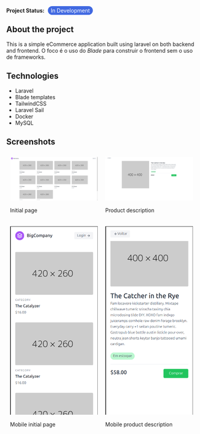 **Project Status:** 
<span style="margin: 0 5px; background-color: royalblue; border-radius: 50px; padding: 3px 8px; color: white">In Development<span>

## About the project 
This is a simple eCommerce application built using laravel on both backend and frontend.
O foco é o uso do _Blade_ para construir o frontend sem o uso de frameworks.

## Technologies
- Laravel
- Blade templates
- TailwindCSS
- Laravel Sail 
- Docker
- MySQL

## Screenshots

<div style="display: flex; flex-wrap: wrap;">
  <div style="flex: 1; margin: 10px;">
    <img src="image.png" alt="Initial page" style="max-width: 100%;">
    <p>Initial page</p>
  </div>
  <div style="flex: 1; margin: 10px;">
    <img src="image-1.png" alt="Product description" style="max-width: 100%;">
    <p>Product description</p>
  </div>
</div>

<div style="display: flex; flex-wrap: wrap;">
  <div style="flex: 1; margin: 10px;">
    <img src="image-2.png" alt="Mobile initial page" style="max-width: 100%;">
    <p>Mobile initial page</p>
  </div>
  <div style="flex: 1; margin: 10px;">
    <img src="image-3.png" alt="Mobile product description" style="max-width: 100%;">
    <p>Mobile product description</p>
  </div>
</div>
